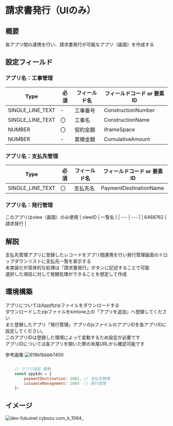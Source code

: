 # 請求書発行（UIのみ）
## 概要
各アプリ間の連携を行い、請求書発行が可能なアプリ（画面）を作成する<br>

## 設定フィールド
### アプリ名：工事管理
| Type | 必須 | フィールド名 | フィールドコード or 要素ID |
| --- | --- | --- | --- |
| SINGLE_LINE_TEXT | - | 工事番号 | ConstructionNumber |
| SINGLE_LINE_TEXT | 〇 | 工事名 | ConstructionName |
| NUMBER | 〇 | 契約金額 | iframeSpace |
| NUMBER | - | 累積金額 | CumulativeAmount |

### アプリ名：支払先管理
| Type | 必須 | フィールド名 | フィールドコード or 要素ID |
| --- | --- | --- | --- |
| SINGLE_LINE_TEXT | 〇 | 支払先名 | PaymentDestinationName |

### アプリ名：発行管理
このアプリはview（画面）のみ使用
| viewID | 一覧名 |
| --- | --- |
| 6468762 | 請求発行 |

## 解説
支払先管理アプリに登録したレコードをアプリ間連携を行い発行管理画面のドロップダウンリストに支払先一覧を表示する<br>
未実装だが具体的な処理は「請求書発行」ボタンに記述することで可能<br>
選択した項目に対して発酵処理ができることを想定して作成

## 環境構築
アプリについてはApp内zipファイルをダウンロードする<br>
ダウンロードしたzipファイルをkintone上の「アプリを追加」へ登録してください<br>
また登録したアプリ「発行管理」アプリのjsファイルのアプリIDを各アプリIDに設定してください。<br>
このアプリIDは登録した環境によって変動するため設定が必要です<br>
アプリIDについては各アプリを開いた際の末尾URLから確認可能です<br>

参考画像
![619b1bbbb7400](https://github.com/MizukiOkushima/kintone/assets/95268598/1b992b45-51cc-4df6-a89d-b11e92c7b255)


```JavaScript

    // アプリ設定 開発
    const appIds = {
        paymentDestination: 1082, // 支払先管理
        issuanceManagement: 1084  // 発行管理
    };

```

## イメージ
![dev-fukuinet cybozu com_k_1084_](https://github.com/MizukiOkushima/kintone/assets/95268598/961dc79c-969f-463b-b2f2-3420149e50fb)
